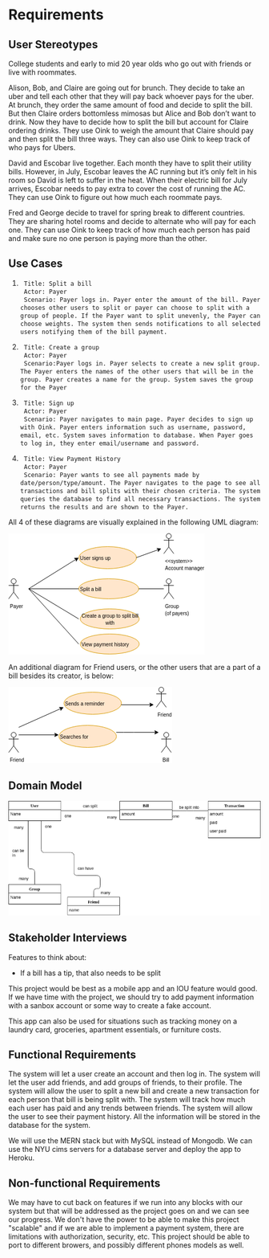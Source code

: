 # Requirements

## User Stereotypes
College students and early to mid 20 year olds who go out with friends or live with roommates. 


Alison, Bob, and Claire are going out for brunch. They decide to take an uber and tell each other that they will pay back whoever pays for the uber. At brunch, they order the same amount of food and decide to split the bill. But then Claire orders bottomless mimosas but Alice and Bob don’t want to drink. Now they have to decide how to split the bill but account for Claire ordering drinks. They use Oink to weigh the amount that Claire should pay and then split the bill three ways. They can also use Oink to keep track of who pays for Ubers.
 
David and Escobar live together. Each month they have to split their utility bills. However, in July, Escobar leaves the AC running but it’s only felt in his room so David is left to suffer in the heat. When their electric bill for July arrives, Escobar needs to pay extra to cover the cost of running the AC. They can use Oink to figure out how much each roommate pays. 


Fred and George decide to travel for spring break to different countries. They are sharing hotel rooms and decide to alternate who will pay for each one. They can use Oink to keep track of how much each person has paid and make sure no one person is paying more than the other. 

## Use Cases

1.
        Title: Split a bill
        Actor: Payer 
        Scenario: Payer logs in. Payer enter the amount of the bill. Payer chooses other users to split or payer can choose to split with a group of people. If the Payer want to split unevenly, the Payer can choose weights. The system then sends notifications to all selected users notifying them of the bill payment. 


2.
        Title: Create a group
        Actor: Payer
        Scenario:Payer logs in. Payer selects to create a new split group. The Payer enters the names of the other users that will be in the group. Payer creates a name for the group. System saves the group for the Payer


3.
        Title: Sign up
        Actor: Payer
        Scenario: Payer navigates to main page. Payer decides to sign up with Oink. Payer enters information such as username, password, email, etc. System saves information to database. When Payer goes to log in, they enter email/username and password.


4.
        Title: View Payment History
        Actor: Payer
        Scenario: Payer wants to see all payments made by date/person/type/amount. The Payer navigates to the page to see all transactions and bill splits with their chosen criteria. The system queries the database to find all necessary transactions. The system returns the results and are shown to the Payer.

All 4 of these diagrams are visually explained in the following UML diagram:

![Payer - Use Case Diagram](UML/Use_Cases.png)

An additional diagram for Friend users, or the other users that are a part of a bill besides its creator, is below:

![Friend - Use Case Diagram](UML/friendUseCase.png)

## Domain Model

![Domain Model](UML/Domain_Model.png)

## Stakeholder Interviews
Features to think about: 
* If a bill has a tip, that also needs to be split

This project would be best as a mobile app and an IOU feature would good. If we have time with the project, we should try to add payment information with a sanbox account or some way to create a fake account.

This app can also be used for situations such as tracking money on a laundry card, groceries, apartment essentials, or furniture costs. 

## Functional Requirements
The system will let a user create an account and then log in. The system will let the user add friends, and add groups of friends, to their profile. The system will allow the user to split a new bill and create a new transaction for each person that bill is being split with. The system will track how much each user has paid and any trends between friends. The system will allow the user to see their payment history. All the information will be stored in the database for the system.

We will use the MERN stack but with MySQL instead of Mongodb. We can use the NYU cims servers for a database server and deploy the app to Heroku.

## Non-functional Requirements
We may have to cut back on features if we run into any blocks with our system but that will be addressed as the project goes on and we can see our progress. We don't have the power to be able to make this project "scalable" and if we are able to implement a payment system, there are limitations with authorization, security, etc. This project should be able to port to different browers, and possibly different phones models as well.
